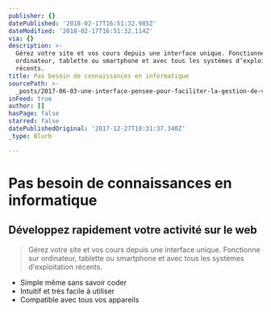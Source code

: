 ```yaml
---
publisher: {}
datePublished: '2018-02-17T16:51:32.985Z'
dateModified: '2018-02-17T16:51:32.114Z'
via: {}
description: >-
  Gérez votre site et vos cours depuis une interface unique. Fonctionne sur
  ordinateur, tablette ou smartphone et avec tous les systèmes d’exploitation
  récents. 
title: Pas besoin de connaissances en informatique
sourcePath: >-
  _posts/2017-06-03-une-interface-pensee-pour-faciliter-la-gestion-de-votre-espa.md
inFeed: true
author: []
hasPage: false
starred: false
datePublishedOriginal: '2017-12-27T10:31:37.340Z'
_type: Blurb

---
```

# Pas besoin de connaissances en informatique

## Développez rapidement votre activité sur le web

> Gérez votre site et vos cours depuis une interface unique. Fonctionne sur ordinateur, tablette ou smartphone et avec tous les systèmes d'exploitation récents. 

* Simple même sans savoir coder
* Intuitif et très facile à utiliser
* Compatible avec tous vos appareils